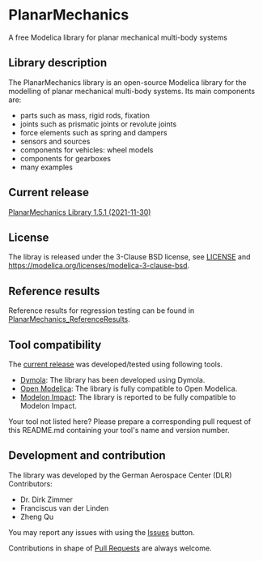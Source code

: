 PlanarMechanics
===============

A free Modelica library for planar mechanical multi-body systems


## Library description

The PlanarMechanics library is an open-source Modelica library for the modelling of planar mechanical multi-body systems. Its main components are:
- parts such as mass, rigid rods, fixation
- joints such as prismatic joints or revolute joints
- force elements such as spring and dampers
- sensors and sources
- components for vehicles: wheel models
- components for gearboxes
- many examples

## Current release

[PlanarMechanics Library 1.5.1 (2021-11-30)](../../releases/tag/v1.5.1)

## License

The libray is released under the 3-Clause BSD license, see [LICENSE](LICENSE) and https://modelica.org/licenses/modelica-3-clause-bsd.

## Reference results
Reference results for regression testing can be found in [PlanarMechanics_ReferenceResults](https://github.com/DLR-SR/PlanarMechanics_ReferenceResults).

## Tool compatibility 
The [current release](#current-release) was developed/tested using following tools.

- [Dymola](https://www.3ds.com/products-services/catia/products/dymola/): The library has been developed using Dymola.
- [Open Modelica](https://www.openmodelica.org/): The library is fully compatible to Open Modelica.  
- [Modelon Impact](https://www.modelon.com/modelon-impact/): The library is reported to be fully compatible to Modelon Impact.

Your tool not listed here? Please prepare a corresponding pull request of this README.md containing your tool's name and version number.

## Development and contribution
The library was developed by the German Aerospace Center (DLR)
Contributors:
- Dr. Dirk Zimmer
- Franciscus van der Linden
- Zheng Qu

You may report any issues with using the [Issues](../../issues) button.

Contributions in shape of [Pull Requests](../../pulls) are always welcome.

